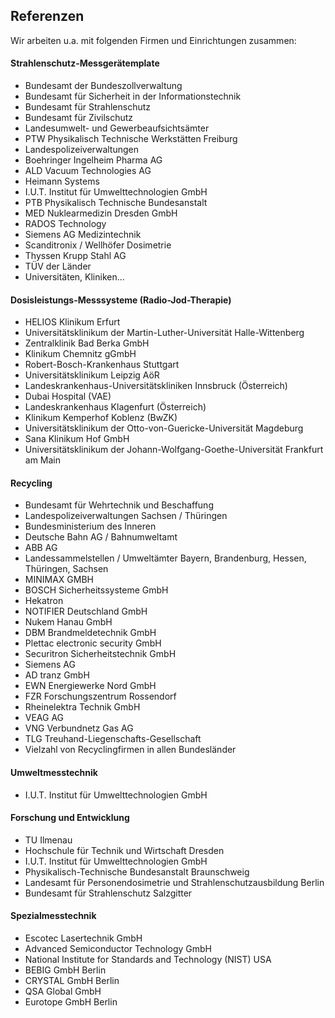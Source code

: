 Referenzen
----------

Wir arbeiten u.a. mit folgenden Firmen und Einrichtungen zusammen:

#### Strahlenschutz-Messgerätemplate

*   Bundesamt der Bundeszollverwaltung
*   Bundesamt für Sicherheit in der Informationstechnik
*   Bundesamt für Strahlenschutz
*   Bundesamt für Zivilschutz
*   Landesumwelt- und Gewerbeaufsichtsämter
*   PTW Physikalisch Technische Werkstätten Freiburg
*   Landespolizeiverwaltungen
*   Boehringer Ingelheim Pharma AG
*   ALD Vacuum Technologies AG
*   Heimann Systems
*   I.U.T. Institut für Umwelttechnologien GmbH
*   PTB Physikalisch Technische Bundesanstalt
*   MED Nuklearmedizin Dresden GmbH
*   RADOS Technology
*   Siemens AG Medizintechnik
*   Scanditronix / Wellhöfer Dosimetrie
*   Thyssen Krupp Stahl AG
*   TÜV der Länder
*   Universitäten, Kliniken...

#### Dosisleistungs-Messsysteme (Radio-Jod-Therapie)

*   HELIOS Klinikum Erfurt
*   Universitätsklinikum der Martin-Luther-Universität Halle-Wittenberg
*   Zentralklinik Bad Berka GmbH
*   Klinikum Chemnitz gGmbH
*   Robert-Bosch-Krankenhaus Stuttgart
*   Universitätsklinikum Leipzig AöR
*   Landeskrankenhaus-Universitätskliniken Innsbruck (Österreich)
*   Dubai Hospital (VAE)
*   Landeskrankenhaus Klagenfurt (Österreich)
*   Klinikum Kemperhof Koblenz (BwZK)
*   Universitätsklinikum der Otto-von-Guericke-Universität Magdeburg
*   Sana Klinikum Hof GmbH
*   Universitätsklinikum der Johann-Wolfgang-Goethe-Universität Frankfurt am Main

#### Recycling

*   Bundesamt für Wehrtechnik und Beschaffung
*   Landespolizeiverwaltungen Sachsen / Thüringen
*   Bundesministerium des Inneren
*   Deutsche Bahn AG / Bahnumweltamt
*   ABB AG
*   Landessammelstellen / Umweltämter Bayern, Brandenburg, Hessen, Thüringen, Sachsen
*   MINIMAX GMBH
*   BOSCH Sicherheitssysteme GmbH
*   Hekatron
*   NOTIFIER Deutschland GmbH
*   Nukem Hanau GmbH
*   DBM Brandmeldetechnik GmbH
*   Plettac electronic security GmbH
*   Securitron Sicherheitstechnik GmbH
*   Siemens AG
*   AD tranz GmbH
*   EWN Energiewerke Nord GmbH
*   FZR Forschungszentrum Rossendorf
*   Rheinelektra Technik GmbH
*   VEAG AG
*   VNG Verbundnetz Gas AG
*   TLG Treuhand-Liegenschafts-Gesellschaft
*   Vielzahl von Recyclingfirmen in allen Bundesländer

#### Umweltmesstechnik

*   I.U.T. Institut für Umwelttechnologien GmbH

#### Forschung und Entwicklung

*   TU Ilmenau
*   Hochschule für Technik und Wirtschaft Dresden
*   I.U.T. Institut für Umwelttechnologien GmbH
*   Physikalisch-Technische Bundesanstalt Braunschweig
*   Landesamt für Personendosimetrie und Strahlenschutzausbildung Berlin
*   Bundesamt für Strahlenschutz Salzgitter

#### Spezialmesstechnik

*   Escotec Lasertechnik GmbH
*   Advanced Semiconductor Technology GmbH
*   National Institute for Standards and Technology (NIST) USA
*   BEBIG GmbH Berlin
*   CRYSTAL GmbH Berlin
*   QSA Global GmbH
*   Eurotope GmbH Berlin